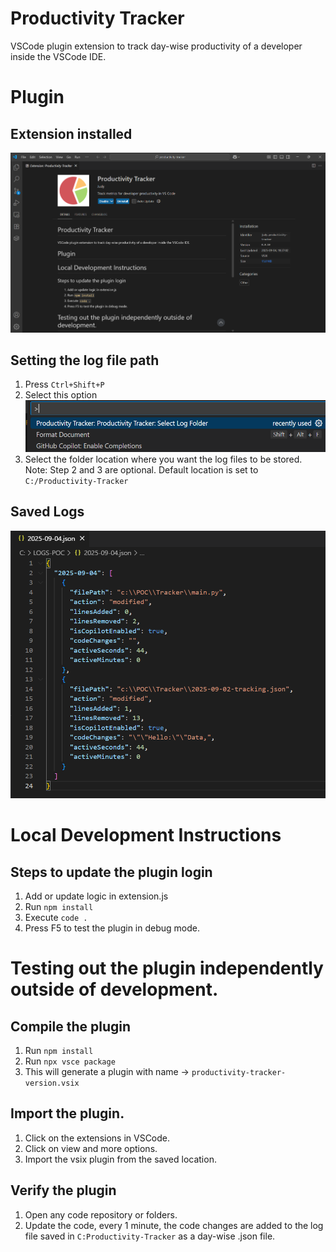 # Productivity Tracker
VSCode plugin extension to track day-wise productivity of a developer inside the VSCode IDE.

# Plugin

## Extension installed
![alt text](assets/plugin.png)

## Setting the log file path
1. Press `Ctrl+Shift+P`
2. Select this option
![alt text](assets/set-log-path.png)
3. Select the folder location where you want the log files to be stored.
Note: Step 2 and 3 are optional. Default location is set to `C:/Productivity-Tracker`

## Saved Logs

![alt text](assets/log-example.png)

# Local Development Instructions

## Steps to update the plugin login
1. Add or update logic in extension.js
2. Run `npm install`
3. Execute `code .`
4. Press F5 to test the plugin in debug mode.

# Testing out the plugin independently outside of development.

## Compile the plugin

1. Run `npm install`
2. Run `npx vsce package`
3. This will generate a plugin with name -> `productivity-tracker-version.vsix`

## Import the plugin.

1. Click on the extensions in VSCode.
2. Click on view and more options.
3. Import the vsix plugin from the saved location.

## Verify the plugin

1. Open any code repository or folders.
2. Update the code, every 1 minute, the code changes are added to the log file saved in `C:Productivity-Tracker` as a day-wise .json file.


